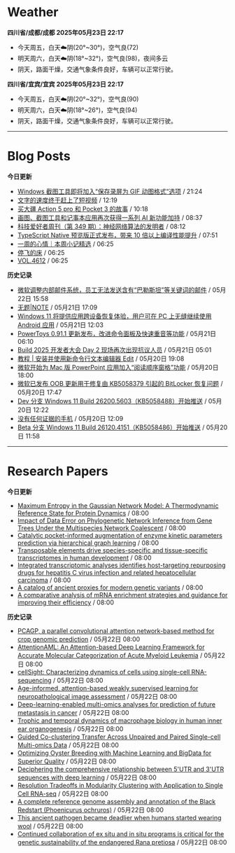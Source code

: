 # Weather
<!--qweather:start-->
**四川省/成都/成都 2025年05月23日 22:17**
- 今天周五，白天☁️阴(20°~30°)，空气良(72)
- 明天周六，白天☁️阴(18°~32°)，空气良(98)，夜间多云
- 阴天，路面干燥，交通气象条件良好，车辆可以正常行驶。

**四川省/宜宾/宜宾 2025年05月23日 22:17**
- 今天周五，白天☁️阴(20°~32°)，空气良(90)
- 明天周六，白天☁️阴(18°~26°)，空气良(94)
- 阴天，路面干燥，交通气象条件良好，车辆可以正常行驶。
<!--qweather:end-->
---
# Blog Posts
<!--rss-blogs:start-->
**今日更新**
- [Windows 截图工具即将加入“保存录屏为 GIF 动图格式“选项](https://windiscover.com/posts/snipping-tool-to-add-save-screen-recordings-as-gif-option.html) / 21:24
- [文字的速度终于赶上了短视频](https://1q43.blog/post/11145/) / 12:19
- [买大疆 Action 5 pro 和 Pocket 3 的故事](https://www.ntiy.com/2292.html) / 10:18
- [画图、截图工具和记事本应用再次获得一系列 AI 新功能加持](https://windiscover.com/posts/paint-snipping-tool-notepad-got-a-series-of-new-ai-features.html) / 08:37
- [科技爱好者周刊（第 349 期）：神经网络算法的发明者](http://www.ruanyifeng.com/blog/2025/05/weekly-issue-349.html) / 08:12
- [TypeScript Native  预览版正式发布，带来 10 倍以上编译性能提升](https://windiscover.com/posts/typescript-native-is-now-available.html) / 07:51
- [一周的心情｜本周小记精选](http://m.wufazhuce.com/question/4373) / 06:25
- [停飞的床](http://m.wufazhuce.com/article/6806) / 06:25
- [VOL.4612](http://m.wufazhuce.com/one/4766) / 06:25

**历史记录**
- [微软调整内部邮件系统，员工无法发送含有“巴勒斯坦”等关键词的邮件](https://windiscover.com/posts/microsoft-internal-email-system-changes-block-palestine-gaza-emails.html) / 05月22日 15:58
- [无题|NOTE](https://hp-l.github.io/2025/05/21/170905/) / 05月21日 17:09
- [Windows 11 将提供应用跨设备恢复体验，用户可在 PC 上无缝继续使用 Android 应用](https://windiscover.com/posts/windows-11-cross-device-resume-experience-android-app-windows.html) / 05月21日 12:03
- [PowerToys 0.91.1 更新发布，改进命令面板及快速重音等功能](https://windiscover.com/posts/powertoys-0-91-1-update-fixes-cmdpal-workspaces-and-quick-accent.html) / 05月21日 06:10
- [Build 2025 开发者大会 Day 2 现场再次出现抗议人员](https://windiscover.com/posts/build-2025-day-2-jay-parikh-speech-got-interrupted-by-a-protester.html) / 05月21日 05:01
- [教程 | 安装并使用新命令行文本编辑器 Edit](https://windiscover.com/posts/install-and-use-edit-the-new-editor-made-by-microsoft-in-windows-terminal.html) / 05月20日 19:08
- [微软开始为 Mac 版 PowerPoint 应用加入“阅读顺序窗格”功能](https://windiscover.com/posts/reading-order-pane-is-coming-to-powerpoint-for-mac.html) / 05月20日 18:00
- [微软已发布 OOB 更新用于修复由 KB5058379 引起的 BitLocker 恢复问题](https://windiscover.com/posts/microsoft-released-an-oob-update-kb5061768-to-fix-kb5058379-bitlocker-issue.html) / 05月20日 17:47
- [Dev 分支 Windows 11 Build 26200.5603（KB5058488）开始推送](https://windiscover.com/posts/windows-11-build-26200-kb5058488.html) / 05月20日 12:22
- [没有任何证据的手机](https://xingbianren.cn/post/305.html) / 05月20日 12:09
- [Beta 分支 Windows 11 Build 26120.4151（KB5058486）开始推送](https://windiscover.com/posts/windows-11-build-26120-kb5058486.html) / 05月20日 11:58
<!--rss-blogs:end-->
---
# Research Papers
<!--rss-papers:start-->
**今日更新**
- [Maximum Entropy in the Gaussian Network Model: A Thermodynamic Reference State for Protein Dynamics](https://www.biorxiv.org/content/10.1101/2025.05.18.654696v1?rss=1) / 08:00
- [Impact of Data Error on Phylogenetic Network Inference from Gene Trees Under the Multispecies Network Coalescent](https://www.biorxiv.org/content/10.1101/2025.05.18.654708v1?rss=1) / 08:00
- [Catalytic pocket-informed augmentation of enzyme kinetic parameters prediction via hierarchical graph learning](https://www.biorxiv.org/content/10.1101/2025.05.18.654694v1?rss=1) / 08:00
- [Transposable elements drive species-specific and tissue-specific transcriptomes in human development](https://www.biorxiv.org/content/10.1101/2025.05.19.654775v1?rss=1) / 08:00
- [Integrated transcriptomic analyses identifies host-targeting repurposing drugs for hepatitis C virus infection and related hepatocellular carcinoma](https://www.biorxiv.org/content/10.1101/2025.05.17.654645v1?rss=1) / 08:00
- [A catalog of ancient proxies for modern genetic variants](https://www.biorxiv.org/content/10.1101/2025.05.19.654975v1?rss=1) / 08:00
- [A comparative analysis of mRNA enrichment strategies and guidance for improving their efficiency](https://www.nature.com/articles/s41598-025-02082-z) / 08:00

**历史记录**
- [PCAGP, a parallel convolutional attention network-based method for crop genomic prediction](https://www.biorxiv.org/content/10.1101/2025.05.17.654636v1?rss=1) / 05月22日 08:00
- [AttentionAML: An Attention-based Deep Learning Framework for Accurate Molecular Categorization of Acute Myeloid Leukemia](https://www.biorxiv.org/content/10.1101/2025.05.20.655179v1?rss=1) / 05月22日 08:00
- [cellSight: Characterizing dynamics of cells using single-cell RNA-sequencing](https://www.biorxiv.org/content/10.1101/2025.05.16.654572v1?rss=1) / 05月22日 08:00
- [Age-informed, attention-based weakly supervised learning for neuropathological image assessment](https://www.biorxiv.org/content/10.1101/2025.05.16.654510v1?rss=1) / 05月22日 08:00
- [Deep-learning-enabled multi-omics analyses for prediction of future metastasis in cancer](https://www.biorxiv.org/content/10.1101/2025.05.16.654579v1?rss=1) / 05月22日 08:00
- [Trophic and temporal dynamics of macrophage biology in human inner ear organogenesis](https://www.biorxiv.org/content/10.1101/2025.05.16.654631v1?rss=1) / 05月22日 08:00
- [Guided Co-clustering Transfer Across Unpaired and Paired Single-cell Multi-omics Data](https://www.biorxiv.org/content/10.1101/2025.05.16.654635v1?rss=1) / 05月22日 08:00
- [Optimizing Oyster Breeding with Machine Learning and BigData for Superior Quality](https://www.biorxiv.org/content/10.1101/2025.05.16.654565v1?rss=1) / 05月22日 08:00
- [Deciphering the comprehensive relationship between 5'UTR and 3'UTR sequences with deep learning](https://www.biorxiv.org/content/10.1101/2025.05.17.654644v1?rss=1) / 05月22日 08:00
- [Resolution Tradeoffs in Modularity Clustering with Application to Single Cell RNA-seq](https://www.biorxiv.org/content/10.1101/2025.05.20.655159v1?rss=1) / 05月22日 08:00
- [A complete reference genome assembly and annotation of the Black Redstart (Phoenicurus ochruros)](https://www.biorxiv.org/content/10.1101/2025.05.21.655187v1?rss=1) / 05月22日 08:00
- [This ancient pathogen became deadlier when humans started wearing wool](https://www.nature.com/articles/d41586-025-01631-w) / 05月22日 08:00
- [Continued collaboration of ex situ and in situ programs is critical for the genetic sustainability of the endangered Rana pretiosa](https://www.nature.com/articles/s41598-025-01483-4) / 05月22日 08:00
<!--rss-papers:end-->
